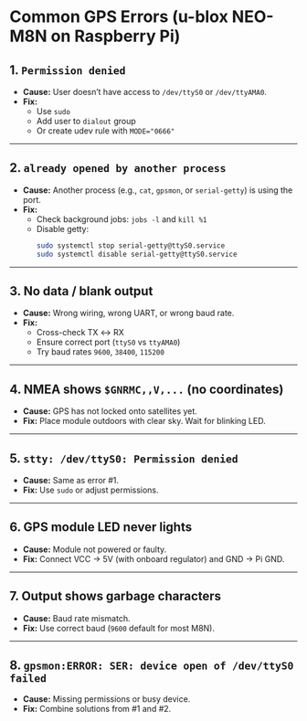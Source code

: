 # Common GPS Errors (u-blox NEO-M8N on Raspberry Pi)

## 1. `Permission denied`
- **Cause:** User doesn’t have access to `/dev/ttyS0` or `/dev/ttyAMA0`.
- **Fix:**  
  - Use `sudo`  
  - Add user to `dialout` group  
  - Or create udev rule with `MODE="0666"`

---

## 2. `already opened by another process`
- **Cause:** Another process (e.g., `cat`, `gpsmon`, or `serial-getty`) is using the port.
- **Fix:**  
  - Check background jobs: `jobs -l` and `kill %1`  
  - Disable getty:  
    ```bash
    sudo systemctl stop serial-getty@ttyS0.service
    sudo systemctl disable serial-getty@ttyS0.service
    ```

---

## 3. No data / blank output
- **Cause:** Wrong wiring, wrong UART, or wrong baud rate.  
- **Fix:**  
  - Cross-check TX ↔ RX  
  - Ensure correct port (`ttyS0` vs `ttyAMA0`)  
  - Try baud rates `9600`, `38400`, `115200`

---

## 4. NMEA shows `$GNRMC,,V,...` (no coordinates)
- **Cause:** GPS has not locked onto satellites yet.  
- **Fix:** Place module outdoors with clear sky. Wait for blinking LED.

---

## 5. `stty: /dev/ttyS0: Permission denied`
- **Cause:** Same as error #1.  
- **Fix:** Use `sudo` or adjust permissions.

---

## 6. GPS module LED never lights
- **Cause:** Module not powered or faulty.  
- **Fix:** Connect VCC → 5V (with onboard regulator) and GND → Pi GND.

---

## 7. Output shows garbage characters
- **Cause:** Baud rate mismatch.  
- **Fix:** Use correct baud (`9600` default for most M8N).

---

## 8. `gpsmon:ERROR: SER: device open of /dev/ttyS0 failed`
- **Cause:** Missing permissions or busy device.  
- **Fix:** Combine solutions from #1 and #2.
